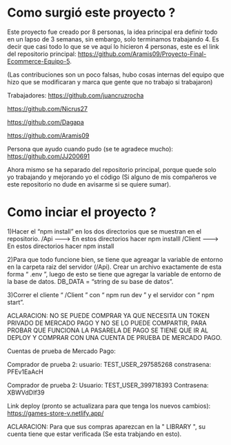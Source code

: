 
# Como surgió este proyecto ? 
Este proyecto fue creado por 8 personas, la idea principal era definir todo en un lapso de 3 semanas, sin embargo, solo terminamos trabajando 4. Es decir que casi todo lo que se ve aquí lo hicieron 4 personas, este es el link del repositorio principal: https://github.com/Aramis09/Proyecto-Final-Ecommerce-Equipo-5.  

(Las contribuciones son un poco falsas, hubo cosas internas del equipo que hizo que se modificaran y marca que gente que no trabajo si trabajaron) 

Trabajadores: 
https://github.com/juancruzrocha 

https://github.com/Nicrus27 

https://github.com/Dagapa 

https://github.com/Aramis09 

Persona que ayudo cuando pudo (se te agradece mucho):  https://github.com/JJ200691 

Ahora mismo se ha separado del repositorio principal, porque quede solo yo trabajando y mejorando yo el código (Si alguno de mis compañeros ve este repositorio no dude en avisarme si se quiere sumar).

# Como inciar el proyecto ?

1)Hacer el “npm install” en los dos directorios que se muestran en el repositorio. 
   /Api ---> En estos directorios hacer npm installl 
   /Client ---> En estos directorios hacer  npm install 

2)Para que todo funcione bien, se tiene que agreagar la variable de entorno en la carpeta raiz del servidor (/Api). 
  Crear un archivo exactamente de esta forma “ .env ”, luego de esto se tiene que agregar la variable de entorno de la base de datos. 
  DB_DATA = “string de su base de datos”. 

3)Correr el cliente “ /Client ” con  “ npm run dev ” y el servidor con “ npm start”.

ACLARACION: NO SE PUEDE COMPRAR YA QUE NECESITA UN TOKEN PRIVADO DE MERCADO PAGO Y NO SE LO PUEDE COMPARTIR, PARA PROBAR QUE FUNCIONA LA PASARELA DE PAGO SE TIENE QUE IR AL DEPLOY Y COMPRAR CON UNA CUENTA DE PRUEBA DE MERCADO PAGO.

Cuentas de prueba de Mercado Pago:

Comprador de prueba 2: 
usuario: TEST_USER_297585268
constrasena: PFEv1EaAcH

Comprador de prueba 2:
Usuario: TEST_USER_399718393
Contrasena: XBWVdDIf39

Link deploy (pronto se actualizara para que tenga los nuevos cambios): https://games-store-v.netlify.app/

ACLARACION: Para que sus compras aparezcan en la " LIBRARY ", su cuenta tiene que estar verificada (Se esta trabjando en esto).
